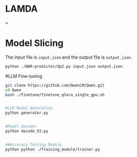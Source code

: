 # LAMDA
=
# Model Slicing
The input file is `input.json` and the output file is `output.json`.

```bash
python ./NAR-predictor/dp2.py input.json output.json
```

#LLM Fine-tuning
```bash
git clone https://github.com/QwenLM/Qwen.git
cd Qwen
bash ./finetune/finetune_qlora_single_gpu.sh


#LLM Model Generation
python generator.py


#Model decoder
python decode_V2.py


##Accuracy Testing Module
python python ./Training_module/trainer.py



